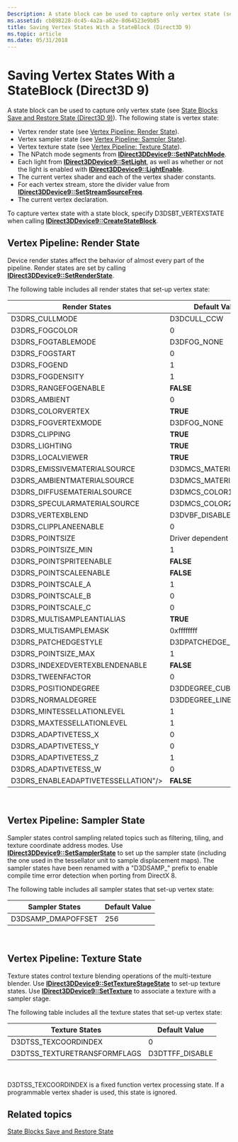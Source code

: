 ```yaml
---
Description: A state block can be used to capture only vertex state (see State Blocks Save and Restore State (Direct3D 9)).
ms.assetid: cb898228-dc45-4a2a-a82e-8d64523e9b85
title: Saving Vertex States With a StateBlock (Direct3D 9)
ms.topic: article
ms.date: 05/31/2018
---
```


# Saving Vertex States With a StateBlock (Direct3D 9)

A state block can be used to capture only vertex state (see [State Blocks Save and Restore State (Direct3D 9)](state-blocks-save-and-restore-state.md)). The following state is vertex state:

-   Vertex render state (see [Vertex Pipeline: Render State](#vertex-pipeline-render-state)).
-   Vertex sampler state (see [Vertex Pipeline: Sampler State](#vertex-pipeline-sampler-state)).
-   Vertex texture state (see [Vertex Pipeline: Texture State](#vertex-pipeline-texture-state)).
-   The NPatch mode segments from [**IDirect3DDevice9::SetNPatchMode**](/windows/win32/api/d3d9helper/nf-d3d9helper-idirect3ddevice9-setnpatchmode).
-   Each light from [**IDirect3DDevice9::SetLight**](/windows/desktop/api), as well as whether or not the light is enabled with [**IDirect3DDevice9::LightEnable**](/windows/win32/api/d3d9helper/nf-d3d9helper-idirect3ddevice9-lightenable).
-   The current vertex shader and each of the vertex shader constants.
-   For each vertex stream, store the divider value from [**IDirect3DDevice9::SetStreamSourceFreq**](/windows/win32/api/d3d9helper/nf-d3d9helper-idirect3ddevice9-setstreamsourcefreq).
-   The current vertex declaration.

To capture vertex state with a state block, specify D3DSBT\_VERTEXSTATE when calling [**IDirect3DDevice9::CreateStateBlock**](/windows/win32/api/d3d9helper/nf-d3d9helper-idirect3ddevice9-createstateblock).

## Vertex Pipeline: Render State

Device render states affect the behavior of almost every part of the pipeline. Render states are set by calling [**IDirect3DDevice9::SetRenderState**](/windows/win32/api/d3d9helper/nf-d3d9helper-idirect3ddevice9-setrenderstate).

The following table includes all render states that set-up vertex state:



| Render States                           | Default Value          |
|-----------------------------------------|------------------------|
| D3DRS\_CULLMODE                         | D3DCULL\_CCW           |
| D3DRS\_FOGCOLOR                         | 0                      |
| D3DRS\_FOGTABLEMODE                     | D3DFOG\_NONE           |
| D3DRS\_FOGSTART                         | 0                      |
| D3DRS\_FOGEND                           | 1                      |
| D3DRS\_FOGDENSITY                       | 1                      |
| D3DRS\_RANGEFOGENABLE                   | **FALSE**              |
| D3DRS\_AMBIENT                          | 0                      |
| D3DRS\_COLORVERTEX                      | **TRUE**               |
| D3DRS\_FOGVERTEXMODE                    | D3DFOG\_NONE           |
| D3DRS\_CLIPPING                         | **TRUE**               |
| D3DRS\_LIGHTING                         | **TRUE**               |
| D3DRS\_LOCALVIEWER                      | **TRUE**               |
| D3DRS\_EMISSIVEMATERIALSOURCE           | D3DMCS\_MATERIAL       |
| D3DRS\_AMBIENTMATERIALSOURCE            | D3DMCS\_MATERIAL       |
| D3DRS\_DIFFUSEMATERIALSOURCE            | D3DMCS\_COLOR1         |
| D3DRS\_SPECULARMATERIALSOURCE           | D3DMCS\_COLOR2         |
| D3DRS\_VERTEXBLEND                      | D3DVBF\_DISABLE        |
| D3DRS\_CLIPPLANEENABLE                  | 0                      |
| D3DRS\_POINTSIZE                        | Driver dependent       |
| D3DRS\_POINTSIZE\_MIN                   | 1                      |
| D3DRS\_POINTSPRITEENABLE                | **FALSE**              |
| D3DRS\_POINTSCALEENABLE                 | **FALSE**              |
| D3DRS\_POINTSCALE\_A                    | 1                      |
| D3DRS\_POINTSCALE\_B                    | 0                      |
| D3DRS\_POINTSCALE\_C                    | 0                      |
| D3DRS\_MULTISAMPLEANTIALIAS             | **TRUE**               |
| D3DRS\_MULTISAMPLEMASK                  | 0xffffffff             |
| D3DRS\_PATCHEDGESTYLE                   | D3DPATCHEDGE\_DISCRETE |
| D3DRS\_POINTSIZE\_MAX                   | 1                      |
| D3DRS\_INDEXEDVERTEXBLENDENABLE         | **FALSE**              |
| D3DRS\_TWEENFACTOR                      | 0                      |
| D3DRS\_POSITIONDEGREE                   | D3DDEGREE\_CUBIC       |
| D3DRS\_NORMALDEGREE                     | D3DDEGREE\_LINEAR      |
| D3DRS\_MINTESSELLATIONLEVEL             | 1                      |
| D3DRS\_MAXTESSELLATIONLEVEL             | 1                      |
| D3DRS\_ADAPTIVETESS\_X                  | 0                      |
| D3DRS\_ADAPTIVETESS\_Y                  | 0                      |
| D3DRS\_ADAPTIVETESS\_Z                  | 1                      |
| D3DRS\_ADAPTIVETESS\_W                  | 0                      |
| D3DRS\_ENABLEADAPTIVETESSELLATION"/> | **FALSE**              |



 

## Vertex Pipeline: Sampler State

Sampler states control sampling related topics such as filtering, tiling, and texture coordinate address modes. Use [**IDirect3DDevice9::SetSamplerState**](/windows/win32/api/d3d9helper/nf-d3d9helper-idirect3ddevice9-setsamplerstate) to set up the sampler state (including the one used in the tessellator unit to sample displacement maps). The sampler states have been renamed with a "D3DSAMP\_" prefix to enable compile time error detection when porting from DirectX 8.

The following table includes all sampler states that set-up vertex state:



| Sampler States      | Default Value |
|---------------------|---------------|
| D3DSAMP\_DMAPOFFSET | 256           |



 

## Vertex Pipeline: Texture State

Texture states control texture blending operations of the multi-texture blender. Use [**IDirect3DDevice9::SetTextureStageState**](/windows/desktop/api) to set-up texture states. Use [**IDirect3DDevice9::SetTexture**](/windows/win32/api/d3d9helper/nf-d3d9helper-idirect3ddevice9-settexture) to associate a texture with a sampler stage.

The following table includes all the texture states that set-up vertex state:



| Texture States                | Default Value    |
|-------------------------------|------------------|
| D3DTSS\_TEXCOORDINDEX         | 0                |
| D3DTSS\_TEXTURETRANSFORMFLAGS | D3DTTFF\_DISABLE |



 

D3DTSS\_TEXCOORDINDEX is a fixed function vertex processing state. If a programmable vertex shader is used, this state is ignored.

## Related topics

<dl> <dt>

[State Blocks Save and Restore State](state-blocks-save-and-restore-state.md)
</dt> </dl>

 

 